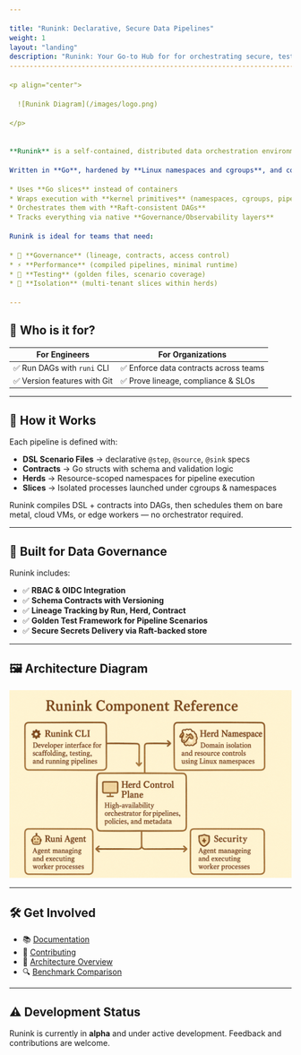 ```yaml
---

title: "Runink: Declarative, Secure Data Pipelines"
weight: 1
layout: "landing"
description: "Runink: Your Go-to Hub for for orchestrating secure, testable, and governance-driven data pipelines at scale. Fitting your Cloud, Data Engineering, and Generative AI initiatives with secure solutions, and cutting-edge compliant technologies."
--------------------------------------------------------------------------------------------------------------------------------

<p align="center">

  ![Runink Diagram](/images/logo.png)

</p>


**Runink** is a self-contained, distributed data orchestration environment — purpose-built to run **secure, declarative data pipelines** without unnecessary extra components.

Written in **Go**, hardened by **Linux namespaces and cgroups**, and coordinated with **Raft**, Runink:

* Uses **Go slices** instead of containers
* Wraps execution with **kernel primitives** (namespaces, cgroups, pipes)
* Orchestrates them with **Raft-consistent DAGs**
* Tracks everything via native **Governance/Observability layers**

Runink is ideal for teams that need:

* 🔐 **Governance** (lineage, contracts, access control)
* ⚡ **Performance** (compiled pipelines, minimal runtime)
* 🧪 **Testing** (golden files, scenario coverage)
* 🧱 **Isolation** (multi-tenant slices within herds)

---
```


## 🧠 Who is it for?

| For Engineers               | For Organizations                     |
| --------------------------- | ------------------------------------- |
| ✅ Run DAGs with `runi` CLI  | ✅ Enforce data contracts across teams |
| ✅ Version features with Git | ✅ Prove lineage, compliance & SLOs    |

---

## 🧰 How it Works

Each pipeline is defined with:

* **DSL Scenario Files** → declarative `@step`, `@source`, `@sink` specs
* **Contracts** → Go structs with schema and validation logic
* **Herds** → Resource-scoped namespaces for pipeline execution
* **Slices** → Isolated processes launched under cgroups & namespaces

Runink compiles DSL + contracts into DAGs, then schedules them on bare metal, cloud VMs, or edge workers — no orchestrator required.

---

## 🔐 Built for Data Governance

Runink includes:

* ✅ **RBAC & OIDC Integration**
* ✅ **Schema Contracts with Versioning**
* ✅ **Lineage Tracking by Run, Herd, Contract**
* ✅ **Golden Test Framework for Pipeline Scenarios**
* ✅ **Secure Secrets Delivery via Raft-backed store**

---

## 🖼 Architecture Diagram

<p align="center">
  <img src="/images/components.png" alt="Runink Architecture" width="700"/>
</p>

---

## 🛠 Get Involved

* 📚 [Documentation](/docs/)
* 🤝 [Contributing](/docs/contributing/)
* 🧠 [Architecture Overview](/docs/architecture/)
* 🔍 [Benchmark Comparison](/docs/benchmark/)

---

## ⚠️ Development Status

Runink is currently in **alpha** and under active development. Feedback and contributions are welcome.